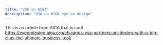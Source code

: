 ```yaml
---
title: "VSA on AIGA"
description: "VSA on AIGA eye on design"
---
```


This is an article from AIGA that is cool
https://eyeondesign.aiga.org/chicagos-vsa-partners-on-design-with-a-big-d-as-the-ultimate-business-tool/
